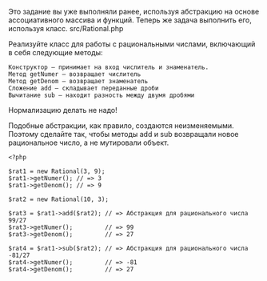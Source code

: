 

Это задание вы уже выполняли ранее, используя абстракцию на основе ассоциативного массива и функций. Теперь же задача выполнить его, используя класс.
src/Rational.php

Реализуйте класс для работы с рациональными числами, включающий в себя следующие методы:

    Конструктор — принимает на вход числитель и знаменатель.
    Метод getNumer — возвращает числитель
    Метод getDenom — возвращает знаменатель
    Сложение add — складывает переданные дроби
    Вычитание sub — находит разность между двумя дробями

Нормализацию делать не надо!

Подобные абстракции, как правило, создаются неизменяемыми. Поэтому сделайте так, чтобы методы add и sub возвращали новое рациональное число, а не мутировали объект.

    <?php
    
    $rat1 = new Rational(3, 9);
    $rat1->getNumer(); // => 3
    $rat1->getDenom(); // => 9
    
    $rat2 = new Rational(10, 3);
    
    $rat3 = $rat1->add($rat2); // => Абстракция для рационального числа 99/27
    $rat3->getNumer();         // => 99
    $rat3->getDenom();         // => 27
    
    $rat4 = $rat1->sub($rat2); // => Абстракция для рационального числа -81/27
    $rat4->getNumer();         // => -81
    $rat4->getDenom();         // => 27
